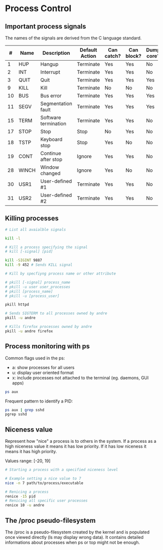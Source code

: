# Process Control

## Important process signals

The names of the signals are derived from the C language standard.

| #   | Name  | Description          | Default Action | Can catch? | Can block? | Dump core? |
| --- | ----- | -------------------- | -------------- | ---------- | ---------- | ---------- |
| 1   | HUP   | Hangup               | Terminate      | Yes        | Yes        | No         |
| 2   | INT   | Interrupt            | Terminate      | Yes        | Yes        | No         |
| 3   | QUIT  | Quit                 | Terminate      | Yes        | Yes        | Yes        |
| 9   | KILL  | Kill                 | Terminate      | No         | No         | No         |
| 10  | BUS   | Bus error            | Terminate      | Yes        | Yes        | Yes        |
| 11  | SEGV  | Segmentation fault   | Terminate      | Yes        | Yes        | Yes        |
| 15  | TERM  | Software termination | Terminate      | Yes        | Yes        | No         |
| 17  | STOP  | Stop                 | Stop           | No         | Yes        | No         |
| 18  | TSTP  | Keyboard stop        | Stop           | Yes        | No         | No         |
| 19  | CONT  | Continue after stop  | Ignore         | Yes        | Yes        | No         |
| 28  | WINCH | Window changed       | Ignore         | Yes        | No         | No         |
| 30  | USR1  | User-defined #1      | Terminate      | Yes        | Yes        | No         |
| 31  | USR2  | User-defined #2      | Terminate      | Yes        | Yes        | No         |

## Killing processes

```bash
# List all avaialble signals

kill -l

# Kill a process specifying the signal
# kill [-signal] [pid]

kill -SIGINT 9887
kill -9 452 # Sends KILL signal 

# Kill by specfiyng process name or other attribute

# pkill [-signal] process_name
# pkill -u user user_processes
# pkill [process_name]
# pkill -u [process_user]

pkill httpd

# Sends SIGTERM to all processes owned by andre
pkill -u andre 

# Kills firefox processes owned by andre
pkill -u andre firefox 
```
## Process monitoring with ps

Common flags used in the ps:

- a: show processes for all users
- u: display user oriented format
- x: include processes not attached to the terminal (eg. daemons, GUI apps)

```bash
ps aux
```

Frequent pattern to identify a PID:

```bash
ps aux | grep sshd
pgrep sshd
```

## Niceness value

Represent how "nice" a process is to others in the system. If a process as a
high niceness value it means it has low priority. If it has low niceness it
means it has high priority.

Values range: [-20, 19]

```bash
# Starting a process with a specified niceness level

# Example setting a nice value to 7
nice -n 7 path/to/process/executable

# Renicing a process
renice -15 pid
# Renicing all specific user processes
renice 10 -u andre
```
## The /proc pseudo-filesystem

The /proc is a pseudo-filesystem created by the kernel and is populated once
viewed directly (ls may display wrong data). It contains detailed informations
about processes when ps or top might not be enough.
